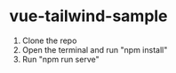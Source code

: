# vue-tailwind-sample

1. Clone the repo
2. Open the terminal and run "npm install"
3. Run "npm run serve"
